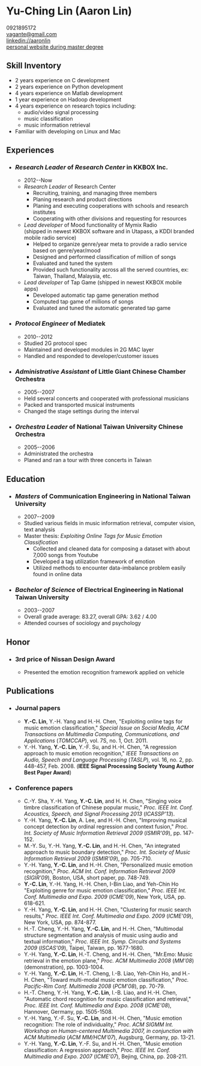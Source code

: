 # Yu-Ching Lin (Aaron Lin)

0921895172  
<vagante@gmail.com>  
[linkedin://aaronlin](http://tw.linkedin.com/pub/yu-ching-lin/43/737/913/)  
[personal website during master degree](http://mpac.ee.ntu.edu.tw/~vagante)


## Skill Inventory
* 2 years experience on C development
* 2 years experience on Python development
* 4 years experience on Matlab development
* 1 year experience on Hadoop development
* 4 years experience on research topics including:
   * audio/video signal processing
   * music classification
   * music information retrieval
* Familiar with developing on Linux and Mac


## Experiences

* ### *Research Leader* of *Research Center* in KKBOX Inc.
	* 2012--Now
	* *Research Leader* of Research Center
		* Recruiting, training, and managing three members
		* Planing research and product directions
		* Planing and executing cooperations with schools and research institutes
		* Cooperating with other divisions and requesting for resources
	* *Lead developer* of Mood functionality of Mymix Radio  
	  (shipped in newest KKBOX software and in Utapass, a KDDI branded mobile radio service)
		* Helped to organize genre/year meta to provide a radio service based on genre/year/mood
		* Designed and performed classification of million of songs
		* Evaluated and tuned the system
		* Provided such functionality across all the served countries, ex: Taiwan, Thailand, Malaysia, etc.
	* *Lead developer* of Tap Game (shipped in newest KKBOX mobile apps)
		* Developed automatic tap game generation method
		* Computed tap game of millions of songs
		* Evaluated and tuned the automatic generated tap game

* ### *Protocol Engineer* of Mediatek
	* 2010--2012
	* Studied 2G protocol spec
	* Maintained and developed modules in 2G MAC layer
	* Handled and responded to developer/customer issues

* ### *Administrative Assistant* of Little Giant Chinese Chamber Orchestra
	* 2005--2007
	* Held several concerts and cooperated with professional musicians
	* Packed and transported musical instruments
	* Changed the stage settings during the interval

* ### *Orchestra Leader* of National Taiwan University Chinese Orchestra  
	* 2005--2006
	* Administrated the orchestra
	* Planed and ran a tour with three concerts in Taiwan
	


## Education

* ### *Masters* of Communication Engineering in National Taiwan University  
	* 2007--2009
	* Studied various fields in music information retrieval, computer vision, text analysis
	* Master thesis: *Exploiting Online Tags for Music Emotion Classification*
		* Collected and cleaned data for composing a dataset with about 7,000 songs from Youtube
		* Developed a tag utilization framework of emotion
		* Utilized methods to encounter data-imbalance problem easily found in online data

* ### *Bachelor of Science* of Electrical Engineering in National Taiwan University  
	* 2003--2007
	* Overall grade average: 83.27, overall GPA: 3.62 / 4.00
	* Attended courses of sociology and psychology


## Honor
* ### 3rd price of Nissan Design Award
	* Presented the emotion recognition framework applied on vehicle



## Publications
* ### Journal papers
	* **Y.-C. Lin**, Y.-H. Yang and H.-H. Chen, 
"Exploiting online tags for music emotion classification," 
*Special Issue on Social Media, 
ACM Transactions on Multimedia Computing, Communications, and Applications* (*TOMCCAP*), vol. 7S, no. 1, Oct. 2011.
	* Y.-H. Yang, **Y.-C. Lin**, Y.-F. Su, and H.-H. Chen, 
"A regression approach to music emotion recognition," 
*IEEE Transactions on Audio, Speech and Language Processing* (*TASLP*), 
vol. 16, no. 2, pp. 448-457, Feb. 2008. (**IEEE Signal Processing Society Young Author Best Paper Award**)

* ### Conference papers
	* C.-Y. Sha, Y.-H. Yang, **Y.-C. Lin**, and H. H. Chen,
"Singing voice timbre classification of Chinese popular music,"
*Proc. IEEE Int. Conf. Acoustics, Speech, and Signal Processing 2013* (*ICASSP'13*).
	* Y.-H. Yang, **Y.-C. Lin**, A. Lee, and H.-H. Chen, 
"Improving musical concept detection by ordinal regression and context fusion," 
*Proc. Int. Society of Music Information Retrieval 2009* (*ISMIR'09*), pp. 147-152. 
	* M.-Y. Su, Y.-H. Yang, **Y.-C. Lin**, and H.-H. Chen, 
"An integrated approach to music boundary detection," 
*Proc. Int. Society of Music Information Retrieval 2009* (*ISMIR'09*), pp. 705-710. 
	* Y.-H. Yang, **Y.-C. Lin**, and H.-H. Chen, 
"Personalized music emotion recognition," 
*Proc. ACM Int. Conf. Information Retrieval 2009* (*SIGIR'09*), Boston, USA, short paper, pp. 748-749. 
	* **Y.-C. Lin**, Y.-H. Yang, H.-H. Chen, I-Bin Liao, and Yeh-Chin Ho 
"Exploiting genre for music emotion classification," 
*Proc. IEEE Int. Conf. Multimedia and Expo. 2009* (*ICME'09*), New York, USA, pp. 618-621.
	* Y.-H. Yang, **Y.-C. Lin**, and H.-H. Chen, 
"Clustering for music search results," 
*Proc. IEEE Int. Conf. Multimedia and Expo. 2009* (*ICME'09*), New York, USA, pp. 874-877.
	* H.-T. Cheng, Y.-H. Yang, **Y.-C. Lin**, and H.-H. Chen, 
"Multimodal structure segmentation and analysis of music using audio and textual information," 
*Proc. IEEE Int. Symp. Circuits and Systems 2009* (*ISCAS'09*), Taipei, Taiwan, pp. 1677-1680. 
	* Y.-H. Yang, **Y.-C. Lin**, H.-T. Cheng, and H.-H. Chen, 
"Mr.Emo: Music retrieval in the emotion plane," 
*Proc. ACM Multimedia 2008* (*MM'08*) (demonstration), pp. 1003-1004. 
	* Y.-H. Yang, **Y.-C. Lin**, H.-T. Cheng, I.-B. Liao, Yeh-Chin Ho, and H.-H. Chen, 
"Toward multi-modal music emotion classification," 
*Proc. Pacific-Rim Conf. Multimedia 2008* (*PCM'08*), pp. 70-79. 
	* H.-T. Cheng, Y.-H. Yang, **Y.-C. Lin**, I.-B. Liao, and H.-H. Chen, 
"Automatic chord recognition for music classification and retrieval," 
*Proc. IEEE Int. Conf. Multimedia and Expo. 2008* (*ICME'08*), Hannover, Germany, pp. 1505-1508.
	* Y.-H. Yang, Y.-F. Su, **Y.-C. Lin**, and H.-H. Chen, 
"Music emotion recognition: The role of individuality," 
*Proc. ACM SIGMM Int. Workshop on Human-centered Multimedia 2007, in conjunction with ACM Multimedia* (*ACM MM/HCM'07*), Augsburg, Germany, pp. 13-21. 
	* Y.-H. Yang, **Y.-C. Lin**, Y.-F. Su, and H.-H. Chen, 
"Music emotion classification: A regression approach," 
*Proc. IEEE Int. Conf. Multimedia and Expo. 2007* (*ICME'07*), Bejing, China, pp. 208-211. 